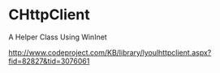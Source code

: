 # CHttpClient
A Helper Class Using WinInet

http://www.codeproject.com/KB/library/lyoulhttpclient.aspx?fid=82827&tid=3076061



